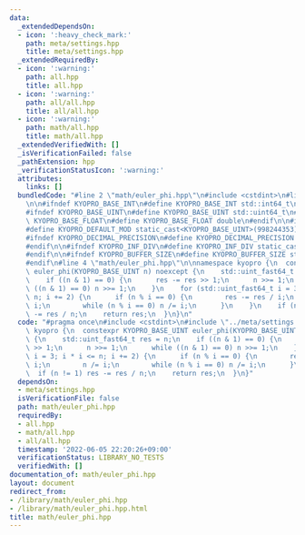 ```yaml
---
data:
  _extendedDependsOn:
  - icon: ':heavy_check_mark:'
    path: meta/settings.hpp
    title: meta/settings.hpp
  _extendedRequiredBy:
  - icon: ':warning:'
    path: all.hpp
    title: all.hpp
  - icon: ':warning:'
    path: all/all.hpp
    title: all/all.hpp
  - icon: ':warning:'
    path: math/all.hpp
    title: math/all.hpp
  _extendedVerifiedWith: []
  _isVerificationFailed: false
  _pathExtension: hpp
  _verificationStatusIcon: ':warning:'
  attributes:
    links: []
  bundledCode: "#line 2 \"math/euler_phi.hpp\"\n#include <cstdint>\n#line 3 \"meta/settings.hpp\"\
    \n\n#ifndef KYOPRO_BASE_INT\n#define KYOPRO_BASE_INT std::int64_t\n#endif\n\n\
    #ifndef KYOPRO_BASE_UINT\n#define KYOPRO_BASE_UINT std::uint64_t\n#endif\n\n#ifndef\
    \ KYOPRO_BASE_FLOAT\n#define KYOPRO_BASE_FLOAT double\n#endif\n\n#ifndef KYOPRO_DEFAULT_MOD\n\
    #define KYOPRO_DEFAULT_MOD static_cast<KYOPRO_BASE_UINT>(998244353)\n#endif\n\n\
    #ifndef KYOPRO_DECIMAL_PRECISION\n#define KYOPRO_DECIMAL_PRECISION static_cast<KYOPRO_BASE_UINT>(12)\n\
    #endif\n\n#ifndef KYOPRO_INF_DIV\n#define KYOPRO_INF_DIV static_cast<KYOPRO_BASE_UINT>(3)\n\
    #endif\n\n#ifndef KYOPRO_BUFFER_SIZE\n#define KYOPRO_BUFFER_SIZE static_cast<KYOPRO_BASE_UINT>(2048)\n\
    #endif\n#line 4 \"math/euler_phi.hpp\"\n\nnamespace kyopro {\n  constexpr KYOPRO_BASE_UINT\
    \ euler_phi(KYOPRO_BASE_UINT n) noexcept {\n    std::uint_fast64_t res = n;\n\
    \    if ((n & 1) == 0) {\n      res -= res >> 1;\n      n >>= 1;\n      while\
    \ ((n & 1) == 0) n >>= 1;\n    }\n    for (std::uint_fast64_t i = 3; i * i <=\
    \ n; i += 2) {\n      if (n % i == 0) {\n        res -= res / i;\n        n /=\
    \ i;\n        while (n % i == 0) n /= i;\n      }\n    }\n    if (n != 1) res\
    \ -= res / n;\n    return res;\n  }\n}\n"
  code: "#pragma once\n#include <cstdint>\n#include \"../meta/settings.hpp\"\n\nnamespace\
    \ kyopro {\n  constexpr KYOPRO_BASE_UINT euler_phi(KYOPRO_BASE_UINT n) noexcept\
    \ {\n    std::uint_fast64_t res = n;\n    if ((n & 1) == 0) {\n      res -= res\
    \ >> 1;\n      n >>= 1;\n      while ((n & 1) == 0) n >>= 1;\n    }\n    for (std::uint_fast64_t\
    \ i = 3; i * i <= n; i += 2) {\n      if (n % i == 0) {\n        res -= res /\
    \ i;\n        n /= i;\n        while (n % i == 0) n /= i;\n      }\n    }\n  \
    \  if (n != 1) res -= res / n;\n    return res;\n  }\n}"
  dependsOn:
  - meta/settings.hpp
  isVerificationFile: false
  path: math/euler_phi.hpp
  requiredBy:
  - all.hpp
  - math/all.hpp
  - all/all.hpp
  timestamp: '2022-06-05 22:20:26+09:00'
  verificationStatus: LIBRARY_NO_TESTS
  verifiedWith: []
documentation_of: math/euler_phi.hpp
layout: document
redirect_from:
- /library/math/euler_phi.hpp
- /library/math/euler_phi.hpp.html
title: math/euler_phi.hpp
---
```

